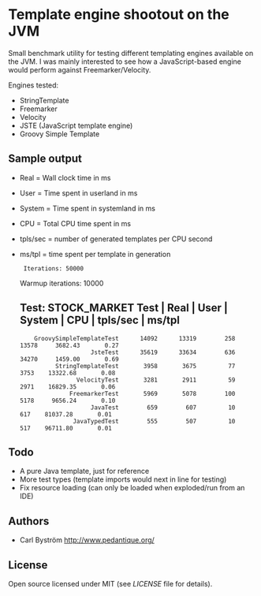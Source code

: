 # Template engine shootout on the JVM

Small benchmark utility for testing different templating engines available on the JVM.
I was mainly interested to see how a JavaScript-based engine would perform against Freemarker/Velocity.

Engines tested:

* StringTemplate
* Freemarker
* Velocity
* JSTE (JavaScript template engine)
* Groovy Simple Template

## Sample output

* Real = Wall clock time in ms
* User = Time spent in userland in ms
* System = Time spent in systemland in ms
* CPU = Total CPU time spent in ms
* tpls/sec = number of generated templates per CPU second
* ms/tpl = time spent per template in generation

       Iterations: 50000
    Warmup iterations: 10000

    Test: STOCK_MARKET
                              Test |     Real |     User |   System |      CPU |   tpls/sec |   ms/tpl
    ---------------------------------------------------------------------------------------------------
          GroovySimpleTemplateTest      14092      13319        258      13578     3682.43       0.27
                          JsteTest      35619      33634        636      34270     1459.00       0.69
                StringTemplateTest       3958       3675         77       3753    13322.68       0.08
                      VelocityTest       3281       2911         59       2971    16829.35       0.06
                    FreemarkerTest       5969       5078        100       5178     9656.24       0.10
                          JavaTest        659        607         10        617    81037.28       0.01
                     JavaTypedTest        555        507         10        517    96711.80       0.01


## Todo

* A pure Java template, just for reference
* More test types (template imports would next in line for testing)
* Fix resource loading (can only be loaded when exploded/run from an IDE)

## Authors

- Carl Bystr&ouml;m <http://www.pedantique.org/>

## License

Open source licensed under MIT (see _LICENSE_ file for details).
